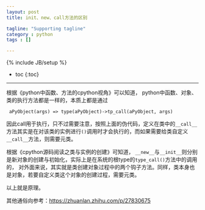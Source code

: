 ```yaml
---
layout: post
title: init、new、call方法的区别

tagline: "Supporting tagline"
category : python
tags : []

---
```

{% include JB/setup %}

* toc
{:toc}

<hr />


根据《python中函数、方法的cpython视角》可以知道，
python中函数、对象、类的执行方法都是一样的，本质上都是通过

```
 aPyObject(args) => type(aPyObject)->tp_call(aPyObject, args)
```

因此call用于执行，只不过需要注意，按照上面的伪代码，定义在类中的`__call__`方法其实是在对该类的实例进行`()`调用时才会执行的，而如果需要给类自定义`__call__`方法，则需要元类。

根据《cpython源码阅读之类与实例的创建》可知道，
`__new__`与`__init__`则分别是新对象的创建与初始化，实际上是在系统的根type的`type_call()`方法中的调用的，
对外面来说，其实就是类创建对象过程中的两个钩子方法。同样，类本身也是对象，若要自定义类这个对象的创建过程，需要元类。


以上就是原理。

其他通俗向参考：https://zhuanlan.zhihu.com/p/27830675
